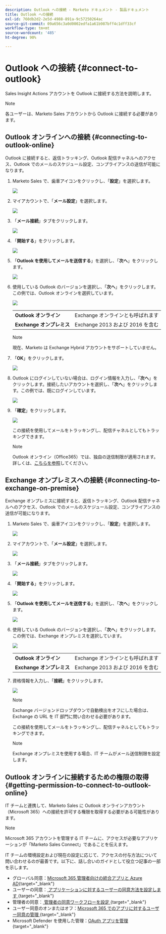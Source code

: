 ```yaml
---
description: Outlook への接続 - Marketo ドキュメント - 製品ドキュメント
title: Outlook への接続
exl-id: 760db2d2-2e5d-4988-891a-9c57250264ac
source-git-commit: 09a656c3a0d0002edfa1a61b987bff4c1dff33cf
workflow-type: tm+mt
source-wordcount: '485'
ht-degree: 90%

---
```


# Outlook への接続 {#connect-to-outlook}

Sales Insight Actions アカウントを Outlook に接続する方法を説明します。

>[!NOTE]
>
>各ユーザーは、Marketo Sales アカウントから Outlook に接続する必要があります。

## Outlook オンラインへの接続 {#connecting-to-outlook-online}

Outlook に接続すると、返信トラッキング、Outlook 配信チャネルへのアクセス、Outlook でのメールのスケジュール設定、コンプライアンスの送信が可能になります。

1. Marketo Sales で、歯車アイコンをクリックし、「**設定**」を選択します。

   ![](assets/connect-to-outlook-1.png)

1. マイアカウントで、「**メール設定**」を選択します。

   ![](assets/connect-to-outlook-2.png)

1. 「**メール接続**」タブをクリックします。

   ![](assets/connect-to-outlook-3.png)

1. 「**開始する**」をクリックします。

   ![](assets/connect-to-outlook-4.png)

1. 「**Outlook を使用してメールを送信する**」を選択し、「**次へ**」をクリックします。

   ![](assets/connect-to-outlook-5.png)

1. 使用している Outlook のバージョンを選択し、「**次へ**」をクリックします。この例では、Outlook オンラインを選択しています。

   ![](assets/connect-to-outlook-6.png)

   <table>
    <tbody>
     <tr>
      <td><strong>Outlook オンライン</strong></td>
      <td>Exchange オンラインとも呼ばれます</td>
     </tr>
     <tr>
      <td><strong>Exchange オンプレミス</strong></td>
      <td>Exchange 2013 および 2016 を含む</td>
     </tr>
    </tbody>
   </table>

   >[!NOTE]
   >
   >現在、Marketo は Exchange Hybrid アカウントをサポートしていません。

1. 「**OK**」をクリックします。

   ![](assets/connect-to-outlook-7.png)

1. Outlook にログインしていない場合は、ログイン情報を入力し、「**次へ**」をクリックします。接続したいアカウントを選択し、「**次へ**」をクリックします。この例では、既にログインしています。

   ![](assets/connect-to-outlook-8.png)

1. 「**確定**」をクリックします。

   ![](assets/connect-to-outlook-9.png)

   この接続を使用してメールをトラッキングし、配信チャネルとしてもトラッキングできます。

   >[!NOTE]
   >
   >Outlook オンライン（Office365）では、独自の送信制限が適用されます。詳しくは、[こちらを参照](/help/marketo/product-docs/marketo-sales-connect/email/email-delivery/email-connection-throttling.md#email-provider-limits)してください。

## Exchange オンプレミスへの接続 {#connecting-to-exchange-on-premise}

Exchange オンプレミスに接続すると、返信トラッキング、Outlook 配信チャネルへのアクセス、Outlook でのメールのスケジュール設定、コンプライアンスの送信が可能になります。

1. Marketo Sales で、歯車アイコンをクリックし、「**設定**」を選択します。

   ![](assets/connect-to-outlook-10.png)

1. マイアカウントで、「**メール設定**」を選択します。

   ![](assets/connect-to-outlook-11.png)

1. 「**メール接続**」タブをクリックします。

   ![](assets/connect-to-outlook-12.png)

1. 「**開始する**」をクリックします。

   ![](assets/connect-to-outlook-13.png)

1. 「**Outlook を使用してメールを送信する**」を選択し、「**次へ**」をクリックします。

   ![](assets/connect-to-outlook-14.png)

1. 使用している Outlook のバージョンを選択し、「**次へ**」をクリックします。この例では、Exchange オンプレミスを選択しています。

   ![](assets/connect-to-outlook-15.png)

   <table>
    <tbody>
     <tr>
      <td><strong>Outlook オンライン</strong></td>
      <td>Exchange オンラインとも呼ばれます</td>
     </tr>
     <tr>
      <td><strong>Exchange オンプレミス</strong></td>
      <td>Exchange 2013 および 2016 を含む</td>
     </tr>
    </tbody>
   </table>

1. 資格情報を入力し、「**接続**」をクリックします。

   ![](assets/connect-to-outlook-16.png)

   >[!NOTE]
   >
   >Exchange バージョンドロップダウンで自動検出をオフにした場合は、Exchange の URL を IT 部門に問い合わせる必要があります。

   この接続を使用してメールをトラッキングし、配信チャネルとしてもトラッキングできます。

   >[!NOTE]
   >
   >Exchange オンプレミスを使用する場合、IT チームがメール送信制限を設定します。

## Outlook オンラインに接続するための権限の取得 {#getting-permission-to-connect-to-outlook-online}

IT チームと連携して、Marketo Sales に Outlook オンラインアカウント（Microsoft 365）への接続を許可する権限を取得する必要がある可能性があります。

>[!NOTE]
>
>Microsoft 365 アカウントを管理する IT チームに、アクセスが必要なアプリケーションが「Marketo Sales Connect」であることを伝えます。

IT チームの環境設定および現在の設定に応じて、アクセスの付与方法について問い合わせるのが最善です。以下に、話し合いのガイドとして役立つ記事の一部を示します。

* グローバル同意：[Microsoft 365 管理者向けの統合アプリと Azure AD](https://learn.microsoft.com/ja-jp/microsoft-365/enterprise/integrated-apps-and-azure-ads?view=o365-worldwide){target="_blank"}
* ユーザーの同意：[ アプリケーションに対するユーザーの同意方法を設定します ](https://learn.microsoft.com/ja-jp/azure/active-directory/manage-apps/configure-user-consent?tabs=azure-portal&pivots=portal){target="_blank"}
* 管理者の同意：[ 管理者の同意ワークフローを設定 ](https://learn.microsoft.com/ja-jp/microsoft-365/admin/misc/user-consent?source=recommendations&view=o365-worldwide){target="_blank"}
* ユーザー同意のオンまたはオフ：[Microsoft 365 でのアプリに対するユーザー同意の管理 ](https://learn.microsoft.com/ja-jp/microsoft-365/admin/misc/user-consent?source=recommendations&view=o365-worldwide){target="_blank"}
* Microsoft Defender を使用した管理：[OAuth アプリを管理 ](https://learn.microsoft.com/ja-jp/defender-cloud-apps/manage-app-permissions){target="_blank"}
